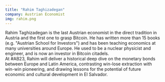 ```yaml
---
title: "Rahim Taghizadegan"
company: Austrian Economist
img: rahim.png
---
```


Rahim Taghizadegan is the last Austrian economist in the direct tradition in Austria and the first one to grasp Bitcoin. He has written more than 15 books (e.g. "Austrian School for Investors") and has been teaching economics at many universities around Europe. He used to be a nuclear physicist and engineer, and is now an investor in Bitcoin citadels.   
At #AB23, Rahim will deliver a historical deep dive on the monetary bonds between Europe and Latin America, contrasting win-lose extraction with win-win pioneering, and drawing lessons for the potential of future economic and cultural development in El Salvador.
